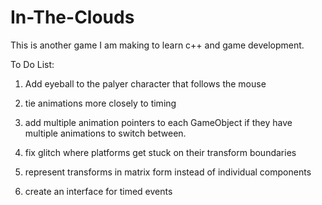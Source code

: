 # In-The-Clouds

This is another game I am making to learn c++ and game development.


To Do List:

1. Add eyeball to the palyer character that follows the mouse

2. tie animations more closely to timing

3. add multiple animation pointers to each GameObject if they have multiple animations to switch between.

4. fix glitch where platforms get stuck on their transform boundaries

5. represent transforms in matrix form instead of individual components

6. create an interface for timed events